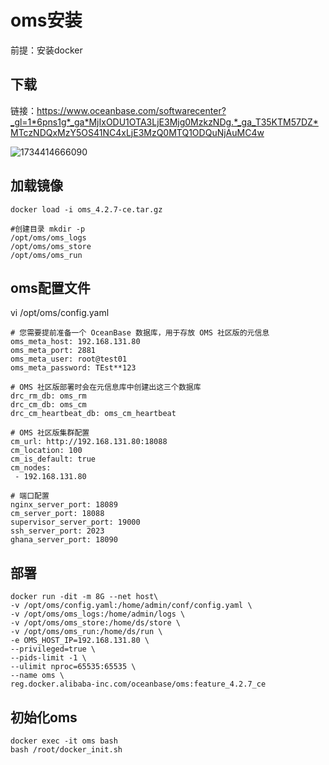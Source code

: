 # oms安装
前提：安装docker
## 下载
链接：https://www.oceanbase.com/softwarecenter?_gl=1*6pns1g*_ga*MjIxODU1OTA3LjE3Mjg0MzkzNDg.*_ga_T35KTM57DZ*MTczNDQxMzY5OS41NC4xLjE3MzQ0MTQ1ODQuNjAuMC4w    

![1734414666090](https://github.com/user-attachments/assets/9b9dd37f-cf43-46ee-a8b6-e564ac2910fb)

## 加载镜像
```
docker load -i oms_4.2.7-ce.tar.gz

#创建目录 mkdir -p
/opt/oms/oms_logs
/opt/oms/oms_store
/opt/oms/oms_run
```

## oms配置文件
vi /opt/oms/config.yaml
```
# 您需要提前准备一个 OceanBase 数据库，用于存放 OMS 社区版的元信息
oms_meta_host: 192.168.131.80
oms_meta_port: 2881
oms_meta_user: root@test01
oms_meta_password: TEst**123

# OMS 社区版部署时会在元信息库中创建出这三个数据库
drc_rm_db: oms_rm
drc_cm_db: oms_cm
drc_cm_heartbeat_db: oms_cm_heartbeat

# OMS 社区版集群配置
cm_url: http://192.168.131.80:18088
cm_location: 100
cm_is_default: true
cm_nodes:
 - 192.168.131.80

# 端口配置
nginx_server_port: 18089
cm_server_port: 18088
supervisor_server_port: 19000
ssh_server_port: 2023
ghana_server_port: 18090

```
## 部署
```
docker run -dit -m 8G --net host\
-v /opt/oms/config.yaml:/home/admin/conf/config.yaml \
-v /opt/oms/oms_logs:/home/admin/logs \
-v /opt/oms/oms_store:/home/ds/store \
-v /opt/oms/oms_run:/home/ds/run \
-e OMS_HOST_IP=192.168.131.80 \
--privileged=true \
--pids-limit -1 \
--ulimit nproc=65535:65535 \
--name oms \
reg.docker.alibaba-inc.com/oceanbase/oms:feature_4.2.7_ce   
```
## 初始化oms
```
docker exec -it oms bash
bash /root/docker_init.sh
```
